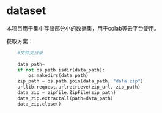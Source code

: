 # dataset

本项目用于集中存储部分小的数据集，用于colab等云平台使用。

获取方案：
```python
    #文件夹目录
    
    data_path=
    if not os.path.isdir(data_path):
        os.makedirs(data_path)
    zip_path = os.path.join(data_path, "data.zip")
    urllib.request.urlretrieve(zip_url, zip_path)
    data_zip = zipfile.ZipFile(zip_path)
    data_zip.extractall(path=data_path)
    data_zip.close()
```
